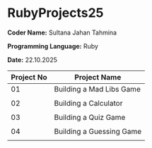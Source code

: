 # RubyProjects25

**Coder Name:** Sultana Jahan Tahmina 

**Programming Language:** Ruby

**Date:** 22.10.2025


| Project No | Project Name |
|--|--|
| 01 | Building a Mad Libs Game |
|||
| 02 | Building a Calculator |
||| 
| 03 | Building a Quiz Game | 
|||
| 04 | Building a Guessing Game |
|||
